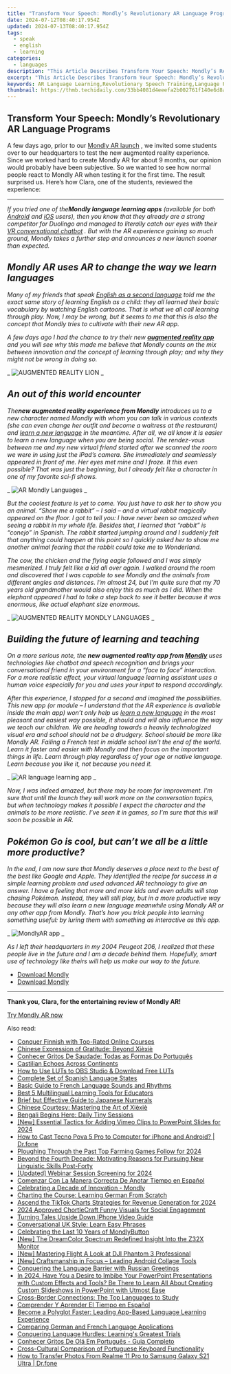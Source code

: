 ```yaml
---
title: "Transform Your Speech: Mondly’s Revolutionary AR Language Programs"
date: 2024-07-12T08:40:17.954Z
updated: 2024-07-13T08:40:17.954Z
tags:
  - speak
  - english
  - learning
categories:
  - languages
description: "This Article Describes Transform Your Speech: Mondly’s Revolutionary AR Language Programs"
excerpt: "This Article Describes Transform Your Speech: Mondly’s Revolutionary AR Language Programs"
keywords: AR Language Learning,Revolutionary Speech Training,Language Programs for Elevated Communication,Mondly's AR Speech Enhancement,Augmented Reality for Public Speaking,Interactive Language Development Tools,Innovative Speech Coaching with AR
thumbnail: https://thmb.techidaily.com/33bb4081d4eeefa2b002761f140e6d8a1ab23c4b8fc2690daa04e9c88bdd81bd.jpg
---
```


## Transform Your Speech: Mondly’s Revolutionary AR Language Programs

 A few days ago, prior to our [Mondly AR launch](https://shop.mondly.com/affiliate.php?ACCOUNT=ATISTUDI&AFFILIATE=108875&PATH=https://www.mondly.com?AFFILIATE=108875) , we invited some students over to our headquarters to test the new augmented reality experience. Since we worked hard to create Mondly AR for about 9 months, our opinion would probably have been subjective. So we wanted to see how normal people react to Mondly AR when testing it for the first time. The result surprised us. Here’s how Clara, one of the students, reviewed the experience:

---

 _If you tried one of the**Mondly language learning apps** (available for both [Android](https://adjt.mondly.com/5ixfg4k?campaign=blog-post-id-1295&fallback=https%3A%2F%2Fapp.mondly.com%3Futm%5Fmedium%3Dblog%5Fblog-post-id-1295%26utm%5Fsource%3Dblog-post-id-1295&redirect%5Fmacos=https%3A%2F%2Fapp.mondly.com%3Futm%5Fmedium%3Dblog%5Fblog-post-id-1295%26utm%5Fsource%3Dblog-post-id-1295&redirect%5Fandroid=https%3A%2F%2Fplay.google.com%2Fstore%2Fapps%2Fdetails%3Fid%3Dcom.atistudios.mondly.languages%3Futm%5Fmedium%3Dblog%5Fblog-post-id-1295%26utm%5Fsource%3Dblog-post-id-1295&redirect%5Fios=https%3A%2F%2Fapps.apple.com%2Fapp%2Fapple-store%2Fid987873536%3Fpt%3D78954800%26ct%3Dblog-post-id-1295%26mt%3D8) and [iOS](https://adjt.mondly.com/5ixfg4k?campaign=blog-post-id-1295&fallback=https%3A%2F%2Fapp.mondly.com%3Futm%5Fmedium%3Dblog%5Fblog-post-id-1295%26utm%5Fsource%3Dblog-post-id-1295&redirect%5Fmacos=https%3A%2F%2Fapp.mondly.com%3Futm%5Fmedium%3Dblog%5Fblog-post-id-1295%26utm%5Fsource%3Dblog-post-id-1295&redirect%5Fandroid=https%3A%2F%2Fplay.google.com%2Fstore%2Fapps%2Fdetails%3Fid%3Dcom.atistudios.mondly.languages%3Futm%5Fmedium%3Dblog%5Fblog-post-id-1295%26utm%5Fsource%3Dblog-post-id-1295&redirect%5Fios=https%3A%2F%2Fapps.apple.com%2Fapp%2Fapple-store%2Fid987873536%3Fpt%3D78954800%26ct%3Dblog-post-id-1295%26mt%3D8) users), then you know that they already are a strong competitor for Duolingo and managed to literally catch our eyes with their [VR conversational chatbot](https://shop.mondly.com/affiliate.php?ACCOUNT=ATISTUDI&AFFILIATE=108875&PATH=https://www.mondly.com?AFFILIATE=108875) . But with the AR experience gaining so much ground, Mondly takes a further step and announces a new launch sooner than expected._

## _Mondly AR uses AR to change the way we learn languages_

 _Many of my friends that speak [English as a second language](https://shop.mondly.com/affiliate.php?ACCOUNT=ATISTUDI&AFFILIATE=108875&PATH=https://www.mondly.com?AFFILIATE=108875) told me the exact same story of learning English as a child: they all learned their basic vocabulary by watching English cartoons. That is what we all call learning through play. Now, I may be wrong, but it seems to me that this is also the concept that Mondly tries to cultivate with their new AR app._

 _A few days ago I had the chance to try their new [**augmented reality app**](https://play.google.com/store/apps/details?id=com.atistudios.mondlyar.languages&hl=en) and you will see why this made me believe that Mondly counts on the mix between innovation and the concept of learning through play; and why they might not be wrong in doing so._

_ ![AUGMENTED REALITY LION](https://media.giphy.com/media/ckAvyr8RNxvc0Tbued/giphy.gif "The New Augmented Reality App From Mondly Is The Future Of Language Learning 2") _

## _An out of this world encounter_

 _The**new augmented reality experience from Mondly** introduces us to a new character named Mondly with whom you can talk in various contexts (she can even change her outfit and become a waitress at the restaurant) and [learn a new language](https://shop.mondly.com/affiliate.php?ACCOUNT=ATISTUDI&AFFILIATE=108875&PATH=https://www.mondly.com?AFFILIATE=108875) in the meantime. After all, we all know it is easier to learn a new language when you are being social. The rendez-vous  between me and my new virtual friend started after we scanned the room we were in using just the iPad’s camera. She immediately and seamlessly appeared in front of me. Her eyes met mine and I froze. It this even possible? That was just the beginning, but I already felt like a character in one of my favorite sci-fi shows._

_ ![AR Mondly Languages](https://media.giphy.com/media/5eF84ByiI55ql9Xyrk/giphy.gif "The New Augmented Reality App From Mondly Is The Future Of Language Learning 3") _

 _But the coolest feature is yet to come. You just have to ask her to show you an animal. “Show me a rabbit” – I said – and a virtual rabbit magically appeared on the floor. I got to tell you: I have never been so amazed when seeing a rabbit in my whole life. Besides that, I learned that “rabbit” is “conejo” in Spanish. The rabbit started jumping around and I suddenly felt that anything could happen at this point so I quickly asked her to show me another animal fearing that the rabbit could take me to Wonderland._

 _The cow, the chicken and the flying eagle followed and I was simply mesmerized. I truly felt like a kid all over again. I walked around the room and discovered that I was capable to see Mondly and the animals from different angles and distances. I’m almost 24, but I’m quite sure that my 70 years old grandmother would also enjoy this as much as I did. When the elephant appeared I had to take a step back to see it better because it was enormous, like actual elephant size enormous._

_ ![AUGMENTED REALITY MONDLY LANGUAGES](https://media.giphy.com/media/gC1iUtDE9Tkh0wDx3O/giphy.gif "The New Augmented Reality App From Mondly Is The Future Of Language Learning 4") _

## _Building the future of learning and teaching_

 _On a more serious note, the **new augmented reality app from [Mondly](https://adjt.mondly.com/5ixfg4k?campaign=blog-post-id-1295&fallback=https%3A%2F%2Fapp.mondly.com%3Futm%5Fmedium%3Dblog%5Fblog-post-id-1295%26utm%5Fsource%3Dblog-post-id-1295&redirect%5Fmacos=https%3A%2F%2Fapp.mondly.com%3Futm%5Fmedium%3Dblog%5Fblog-post-id-1295%26utm%5Fsource%3Dblog-post-id-1295&redirect%5Fandroid=https%3A%2F%2Fplay.google.com%2Fstore%2Fapps%2Fdetails%3Fid%3Dcom.atistudios.mondly.languages%3Futm%5Fmedium%3Dblog%5Fblog-post-id-1295%26utm%5Fsource%3Dblog-post-id-1295&redirect%5Fios=https%3A%2F%2Fapps.apple.com%2Fapp%2Fapple-store%2Fid987873536%3Fpt%3D78954800%26ct%3Dblog-post-id-1295%26mt%3D8)**  uses technologies like chatbot and speech recognition and brings your conversational friend in your environment for a “face to face” interaction. For a more realistic effect, your virtual language learning assistant uses a human voice especially for you and uses your input to respond accordingly._

 _After this experience, I stopped for a second and imagined the possibilities. This new app (or module – I understand that the AR experience is available inside the main app) won’t only help us [learn a new language](https://shop.mondly.com/affiliate.php?ACCOUNT=ATISTUDI&AFFILIATE=108875&PATH=https://www.mondly.com?AFFILIATE=108875) in the most pleasant and easiest way possible, it should and will also influence the way we teach our children. We are heading towards a heavily technologized visual era and school should not be a drudgery. School should be more like Mondly AR. Failing a French test in middle school isn’t the end of the world. Learn it faster and easier with Mondly and then focus on the important things in life. Learn through play regardless of your age or native language. Learn because you like it, not because you need it._

_ ![AR language learning app](https://media.giphy.com/media/C9pYCWN2mjxuWD0ufF/giphy.gif "The New Augmented Reality App From Mondly Is The Future Of Language Learning 5") _

 _Now, I was indeed amazed, but there may be room for improvement. I’m sure that until the launch they will work more on the conversation topics, but when technology makes it possible I expect the character and the animals to be more realistic. I’ve seen it in games, so I’m sure that this will soon be possible in AR._

## _Pokémon Go is cool, but can’t we all be a little more productive?_

 _In the end, I am now sure that Mondly deserves a place next to the best of the best like Google and Apple. They identified the recipe for success in a simple learning problem and used advanced AR technology to give an answer. I have a feeling that more and more kids and even adults will stop chasing Pokémon. Instead, they will still play, but in a more productive way because they will also learn a new language meanwhile using Mondly AR or any other app from Mondly. That’s how you trick people into learning something useful: by luring them with something as interactive as this app._

_ ![MondlyAR app](https://media.giphy.com/media/2yyH5SzNqpUzwwN3TZ/giphy.gif "The New Augmented Reality App From Mondly Is The Future Of Language Learning 6") _

 _As I left their headquarters in my 2004 Peugeot 206, I realized that these people live in the future and I am a decade behind them. Hopefully, smart use of technology like theirs will help us make our way to the future._

* [Download Mondly](https://www.facebook.com/sharer/sharer.php?u=https%3A%2F%2Fwww.mondly.com%2Fblog%2Faugmented-reality-app-mondly-ar-language-learning%2F&t=The+New+Augmented+Reality+App+From+Mondly+Is+the+Future+of+Language+Learning "Share on Facebook")
* [Download Mondly](https://shop.mondly.com/affiliate.php?ACCOUNT=ATISTUDI&AFFILIATE=108875&PATH=https://www.mondly.com?AFFILIATE=108875)

---

**Thank you, Clara, for the entertaining review of Mondly AR!**

[Try Mondly AR now](https://play.google.com/store/apps/details?id=com.atistudios.mondlyar.languages&hl=en "Try Mondly AR now")

<ins class="adsbygoogle"
     style="display:block"
     data-ad-format="autorelaxed"
     data-ad-client="ca-pub-7571918770474297"
     data-ad-slot="1223367746"></ins>



<ins class="adsbygoogle"
     style="display:block"
     data-ad-client="ca-pub-7571918770474297"
     data-ad-slot="8358498916"
     data-ad-format="auto"
     data-full-width-responsive="true"></ins>



<span class="atpl-alsoreadstyle">Also read:</span>
<div><ul>
<li><a href="https://mondly-stories.techidaily.com/conquer-finnish-with-top-rated-online-courses/"><u>Conquer Finnish with Top-Rated Online Courses</u></a></li>
<li><a href="https://mondly-stories.techidaily.com/chinese-expression-of-gratitude-beyond-xiexie/"><u>Chinese Expression of Gratitude: Beyond Xièxiè</u></a></li>
<li><a href="https://mondly-stories.techidaily.com/conhecer-gritos-de-saudade-todas-as-formas-do-portugues/"><u>Conhecer Gritos De Saudade: Todas as Formas Do Português</u></a></li>
<li><a href="https://mondly-stories.techidaily.com/castilian-echoes-across-continents/"><u>Castilian Echoes Across Continents</u></a></li>
<li><a href="https://extra-hints.techidaily.com/how-to-use-luts-to-obs-studio-and-download-free-luts/"><u>How to Use LUTs to OBS Studio & Download Free LUTs</u></a></li>
<li><a href="https://mondly-stories.techidaily.com/complete-set-of-spanish-language-states/"><u>Complete Set of Spanish Language States</u></a></li>
<li><a href="https://mondly-stories.techidaily.com/basic-guide-to-french-language-sounds-and-rhythms/"><u>Basic Guide to French Language Sounds and Rhythms</u></a></li>
<li><a href="https://mondly-stories.techidaily.com/best-5-multilingual-learning-tools-for-educators/"><u>Best 5 Multilingual Learning Tools for Educators</u></a></li>
<li><a href="https://mondly-stories.techidaily.com/brief-but-effective-guide-to-japanese-numerals/"><u>Brief but Effective Guide to Japanese Numerals</u></a></li>
<li><a href="https://mondly-stories.techidaily.com/chinese-courtesy-mastering-the-art-of-xiexie/"><u>Chinese Courtesy: Mastering the Art of Xièxiè</u></a></li>
<li><a href="https://mondly-stories.techidaily.com/bengali-begins-here-daily-tiny-sessions/"><u>Bengali Begins Here: Daily Tiny Sessions</u></a></li>
<li><a href="https://vimeo-videos.techidaily.com/new-essential-tactics-for-adding-vimeo-clips-to-powerpoint-slides-for-2024/"><u>[New] Essential Tactics for Adding Vimeo Clips to PowerPoint Slides for 2024</u></a></li>
<li><a href="https://screen-mirror.techidaily.com/how-to-cast-tecno-pova-5-pro-to-computer-for-iphone-and-android-drfone-by-drfone-android/"><u>How to Cast Tecno Pova 5 Pro to Computer for iPhone and Android? | Dr.fone</u></a></li>
<li><a href="https://screen-capture.techidaily.com/ploughing-through-the-past-top-farming-games-follow-for-2024/"><u>Ploughing Through the Past  Top Farming Games Follow for 2024</u></a></li>
<li><a href="https://mondly-stories.techidaily.com/beyond-the-fourth-decade-motivating-reasons-for-pursuing-new-linguistic-skills-post-forty/"><u>Beyond the Fourth Decade: Motivating Reasons for Pursuing New Linguistic Skills Post-Forty</u></a></li>
<li><a href="https://on-screen-recording.techidaily.com/updated-webinar-session-screening-for-2024/"><u>[Updated] Webinar Session Screening for 2024</u></a></li>
<li><a href="https://mondly-stories.techidaily.com/comenzar-con-la-manera-correcta-de-anotar-tiempo-en-espanol/"><u>Comenzar Con La Manera Correcta De Anotar Tiempo en Espaňol</u></a></li>
<li><a href="https://mondly-stories.techidaily.com/celebrating-a-decade-of-innovation-mondly/"><u>Celebrating a Decade of Innovation - Mondly</u></a></li>
<li><a href="https://mondly-stories.techidaily.com/charting-the-course-learning-german-from-scratch/"><u>Charting the Course: Learning German From Scratch</u></a></li>
<li><a href="https://tiktok-video-recordings.techidaily.com/ascend-the-tiktok-charts-strategies-for-revenue-generation-for-2024/"><u>Ascend the TikTok Charts  Strategies for Revenue Generation for 2024</u></a></li>
<li><a href="https://extra-lessons.techidaily.com/2024-approved-chortlecraft-funny-visuals-for-social-engagement/"><u>2024 Approved  ChortleCraft  Funny Visuals for Social Engagement</u></a></li>
<li><a href="https://extra-information.techidaily.com/turning-tales-upside-down-iphone-video-guide/"><u>Turning Tales Upside Down  IPhone Video Guide</u></a></li>
<li><a href="https://mondly-stories.techidaily.com/conversational-uk-style-learn-easy-phrases/"><u>Conversational UK Style: Learn Easy Phrases</u></a></li>
<li><a href="https://mondly-stories.techidaily.com/celebrating-the-last-10-years-of-mondlybutton/"><u>Celebrating the Last 10 Years of MondlyButton</u></a></li>
<li><a href="https://some-guidance.techidaily.com/new-the-dreamcolor-spectrum-redefined-insight-into-the-z32x-monitor/"><u>[New] The DreamColor Spectrum Redefined  Insight Into the Z32X Monitor</u></a></li>
<li><a href="https://some-skills.techidaily.com/new-mastering-flight-a-look-at-dji-phantom-3-professional/"><u>[New] Mastering Flight  A Look at DJI Phantom 3 Professional</u></a></li>
<li><a href="https://extra-lessons.techidaily.com/new-craftsmanship-in-focus-leading-android-collage-tools/"><u>[New] Craftsmanship in Focus – Leading Android Collage Tools</u></a></li>
<li><a href="https://mondly-stories.techidaily.com/conquering-the-language-barrier-with-russian-greetings/"><u>Conquering the Language Barrier with Russian Greetings</u></a></li>
<li><a href="https://ai-video-editing.techidaily.com/in-2024-have-you-a-desire-to-imbibe-your-powerpoint-presentations-with-custom-effects-and-tools-be-there-to-learn-all-about-creating-custom-slideshows-in-po/"><u>In 2024, Have You a Desire to Imbibe Your PowerPoint Presentations with Custom Effects and Tools? Be There to Learn All About Creating Custom Slideshows in PowerPoint with Utmost Ease</u></a></li>
<li><a href="https://mondly-stories.techidaily.com/cross-border-connections-the-top-languages-to-study/"><u>Cross-Border Connections: The Top Languages to Study</u></a></li>
<li><a href="https://mondly-stories.techidaily.com/comprender-y-aprender-el-tiempo-en-espanol/"><u>Comprender Y Aprender El Tiempo en Español</u></a></li>
<li><a href="https://mondly-stories.techidaily.com/become-a-polyglot-faster-leading-app-based-language-learning-experience/"><u>Become a Polyglot Faster: Leading App-Based Language Learning Experience</u></a></li>
<li><a href="https://mondly-stories.techidaily.com/comparing-german-and-french-language-applications/"><u>Comparing German and French Language Applications</u></a></li>
<li><a href="https://mondly-stories.techidaily.com/conquering-language-hurdles-learnings-greatest-trials/"><u>Conquering Language Hurdles: Learning's Greatest Trials</u></a></li>
<li><a href="https://mondly-stories.techidaily.com/conhecer-gritos-de-ola-em-portugues-guia-completo/"><u>Conhecer Gritos De Olá Em Português - Guia Completo</u></a></li>
<li><a href="https://mondly-stories.techidaily.com/cross-cultural-comparison-of-portuguese-keyboard-functionality/"><u>Cross-Cultural Comparison of Portuguese Keyboard Functionality</u></a></li>
<li><a href="https://android-transfer.techidaily.com/how-to-transfer-photos-from-realme-11-pro-to-samsung-galaxy-s21-ultra-drfone-by-drfone-transfer-from-android-transfer-from-android/"><u>How to Transfer Photos From Realme 11 Pro to Samsung Galaxy S21 Ultra | Dr.fone</u></a></li>
</ul></div>
